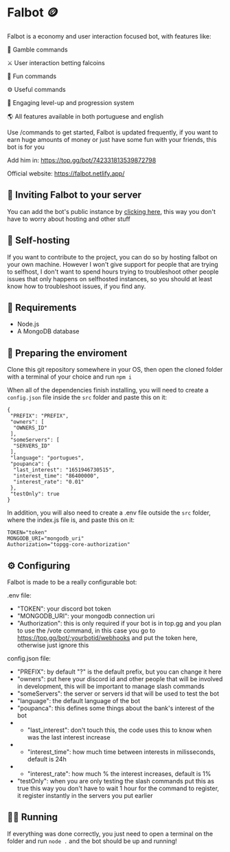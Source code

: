 # Falbot 🪙

Falbot is a economy and user interaction focused bot, with features like:

🎲 Gamble commands

⚔️ User interaction betting falcoins

🎉 Fun commands

⚙️ Useful commands

👑 Engaging level-up and progression system

🌎 All features available in both portuguese and english

Use /commands to get started, Falbot is updated frequently, if you want to earn huge amounts of money or just have some fun with your friends, this bot is for you

Add him in: https://top.gg/bot/742331813539872798

Official website: https://falbot.netlify.app/

## 📩 Inviting Falbot to your server

You can add the bot's public instance by [clicking here](https://discord.com/oauth2/authorize?client_id=742331813539872798&permissions=330816&scope=bot%20applications.commands), this way you don't have to worry about hosting and other stuff

## 🚀 Self-hosting

If you want to contribute to the project, you can do so by hosting falbot on your own machine. However I won't give support for people that are trying to selfhost, I don't want to spend hours trying to troubleshoot other people issues that only happens on selfhosted instances, so you should at least know how to troubleshoot issues, if you find any.

## 👷 Requirements

- Node.js
- A MongoDB database

## 🧹 Preparing the enviroment

Clone this git repository somewhere in your OS, then open the cloned folder with a terminal of your choice and run ```npm i```

When all of the dependencies finish installing, you will need to create a ```config.json``` file inside the ```src``` folder and paste this on it: 
```
{
 "PREFIX": "PREFIX",
 "owners": [
  "OWNERS_ID"
 ],
 "someServers": [
  "SERVERS_ID"
 ],
 "language": "portugues",
 "poupanca": {
  "last_interest": "1651946730515",
  "interest_time": "86400000",
  "interest_rate": "0.01"
 },
 "testOnly": true
}
```

In addition, you will also need to create a .env file outside the ```src``` folder, where the index.js file is, and paste this on it:

```
TOKEN="token"
MONGODB_URI="mongodb_uri"
Authorization="topgg-core-authorization"
```

## ⚙ Configuring

Falbot is made to be a really configurable bot:

.env file:
- "TOKEN": your discord bot token
- "MONGODB_URI": your mongodb connection uri
- "Authorization": this is only required if your bot is in top.gg and you plan to use the /vote command, in this case you go to https://top.gg/bot/:yourbotid/webhooks and put the token here, otherwise just ignore this

config.json file:
- "PREFIX": by default "?" is the default prefix, but you can change it here
- "owners": put here your discord id and other people that will be involved in development, this will be important to manage slash commands
- "someServers": the server or servers id that will be used to test the bot
- "language": the default language of the bot
- "poupanca": this defines some things about the bank's interest of the bot
- - "last_interest": don't touch this, the code uses this to know when was the last interest increase
- - "interest_time": how much time between interests in milisseconds, default is 24h
- - "interest_rate": how much % the interest increases, default is 1%
- "testOnly": when you are only testing the slash commands put this as true this way you don't have to wait 1 hour for the command to register, it register instantly in the servers you put earlier

## 🏃‍♂️ Running

If everything was done correctly, you just need to open a terminal on the folder and run ```node .``` and the bot should be up and running!
